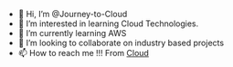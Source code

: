 - 👋 Hi, I’m @Journey-to-Cloud
- 👀 I’m interested in learning Cloud Technologies.
- 🌱 I’m currently learning AWS
- 💞️ I’m looking to collaborate on industry based projects
- 📫 How to reach me !!!  From [Cloud]((https://github.com/HarrshaVardhan))

<!---
Journey-to-Cloud/Journey-to-Cloud is a ✨ special ✨ repository because its `README.md` (this file) appears on your GitHub profile.
You can click the Preview link to take a look at your changes.
--->

